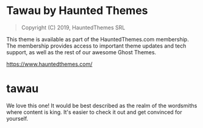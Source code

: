 Tawau by Haunted Themes
============================

> Copyright (C) 2019, HauntedThemes SRL

This theme is available as part of the HauntedThemes.com membership. The membership provides
access to important theme updates and tech support, as well as the rest of 
our awesome Ghost Themes.

https://www.hauntedthemes.com/

# tawau
We love this one! It would be best described as the realm of the wordsmiths where content is king. It's easier to check it out and get convinced for yourself.
